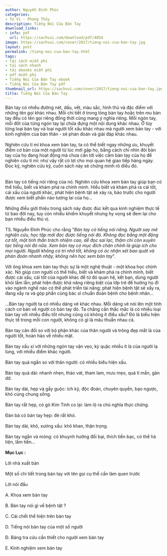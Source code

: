 ```yaml
---
author: Nguyễn Đình Phúc
categories:
- Tử Vi - Phong Thủy
description: Tiếng Nói Của Bàn Tay
download_links:
- info: pdf
  url: https://sachvui.com/download/pdf/4854
image: https://sachvui.com/cover/2017/tieng-noi-cua-ban-tay.jpg
layout: post
permalink: /tieng-noi-cua-ban-tay.html
tags:
- tải sách miễn phí
- tải sách nhanh
- tải ebooks miễn phí
- pdf miễn phí
- Tiếng Nói Của Bàn Tay ebook
- Tiếng Nói Của Bàn Tay pdf
thumbnail_url: https://sachvui.com/cover/2017/tieng-noi-cua-ban-tay.jpg
title: Tiếng Nói Của Bàn Tay
---
```


 <div class="item-desc text-justify"> <p>Bàn tay có nhiều đường nét, dấu, vết, màu sắc, hình thù và đặc điểm với những tên gọi khác nhau. Mỗi chi tiết ở trong lòng bàn tay hoặc trên mu bàn tay đều có tên gọi riêng đồng thời cũng mang ý nghĩa riêng. Mỗi ngón tay, mỗi đốt của từng ngón tay lại chứa đựng một nội dung khác nhau. Ở tùy từng loại bàn tay và loại người tốt xấu khác nhau mà người xem bàn tay - với kinh nghiệm của bản thân - sẽ phán đoán và giải đáp khác nhau. <br><br>Nghiên cứu tỉ mỉ khoa xem bàn tay, ta có thể biết ngay những ưu, khuyết điểm cơ bản của một người từ lúc mới gặp họ, bằng cách chỉ nhìn đôi bàn tay của họ đang hoạt động mà chưa cần tới việc cầm bàn tay của họ để nghiên cứu tỉ mỉ: như vậy rất có lợi cho mọi quan hệ giao tiếp hàng ngày. Đọc kỹ, nghiên cứu kỹ, cuốn sách này sẽ chứng minh rõ điều đó. <br><br><br>Bàn tay có tiếng nói riêng của nó. Nghiên cứu khoa xem bàn tay giúp bạn có thể hiểu, biết và khám phá ra chính mình. Hiểu biết và khám phá ra cái tốt, cái xấu của người khác, phát hiện bệnh tật sẽ xảy ra, báo trước cho người được xem biết phần nào tương lai của họ...<br><br>Những điều giới thiệu trong sách này được đúc kết qua kinh nghiệm thực tế từ bao đời nay, tuy còn nhiều khiếm khuyết nhưng hy vọng sẽ đem lại cho bạn nhiều điều thú vị.<br><br>TS. Nguyễn Đình Phúc cho rằng "<em>Bàn tay có tiếng nói riêng. Người say mê nghiên cứu, học tập mới đọc được tiếng nói đó. Không đọc bằng một động cơ tốt, một tinh thần trách nhiệm cao, dễ đọc sai lạc, thậm chí còn xuyên tạc tiếng nói đó nữa. Xem bàn tay có mục đích chân chính là giúp ích cho mọi người. Người không có trí nhớ tốt, không có óc nhận xét bao quát và phán đoán nhanh nhậy, không nên học xem bàn tay</em>".<br><br>Với ông khoa xem bàn tay thực sự là một nghệ thuật - một khoa học chính xác. Nó giúp con người có thể hiểu, biết và khám phá ra chính mình, biết được cái xấu, cái tốt của người khác để từ đó quan hệ, kết bạn, dùng người khỏi lầm lẫn; phát hiện được khả năng riêng biệt của lớp trẻ để hướng họ đi vào ngành nghề nào có thể phát triển tài năng; phát hiện bệnh tật sẽ xẩy ra, đang xẩy ra và góp phần cùng bác sĩ chuẩn đoán bệnh cho bệnh nhân...<br><br>...Bàn tay người ta có nhiều dáng vẻ khác nhau. Mỗi dáng vẻ nói lên một tính cách cơ bản về người có bàn tay đó. Ta chẳng cần thắc mắc là có nhiều loại bàn tay với nhiều điều tốt nhưng cũng có không ít điều xấu? Đó là biểu hiện thực tế trong mỗi con người, không có gì là mâu thuẫn nhau cả.<br><br>Bàn tay cân đối so với bộ phận khác của thân người và trông đẹp mắt là của người tốt, hoàn hảo về nhiều mặt.<br><br>Bàn tay xấu xí với những ngón tay vặn vẹo, kỳ quặc nhiều ít là của người lạ lùng, với nhiều điểm khác người.<br><br>Bàn tay quá ngắn so với thân người: có nhiều biểu hiện xấu.<br><br>Bàn tay quá dài: nhanh nhẹn, tháo vát, tham lam, mưu mẹo, quá tỉ mẩn, gàn dở.<br><br>Bàn tay dài, hẹp và gầy guộc: ích kỷ, độc đoán, chuyên quyền, bạo ngược, khó cùng chung sống.<br><br>Bàn tay rất hẹp, có gò Kim Tinh co lại: làm lộ ra chủ nghĩa thực chứng.<br><br>Đàn bà có bàn tay hẹp: đẻ rất khó.<br><br>Bàn tay dài, khô, xương xẩu: khô khan, thận trọng. <br><br>Bàn tay ngắn và mỏng: có khuynh hướng đồi bại, thích tiền bạc, có thể hà tiện, lắm tiền...<br><br><strong>Mục Lục :</strong><br><br>Lời nhà xuất bản<br><br>Một số chi tiết trong bàn tay với tên gọi cụ thể cần làm quen trước<br><br>Lời nói đầu<br><br>A. Khoa xem bàn tay<br><br>B. Bàn tay nói gì về bệnh tật ?<br><br>C. Cái chết thể hiện trên bàn tay<br><br>D. Tiếng nói bàn tay của một số người<br><br>Đ. Bảng tra cứu cần thiết cho người xem bàn tay<br><br>E. Kinh nghiệm xem bàn tay</p> </div>